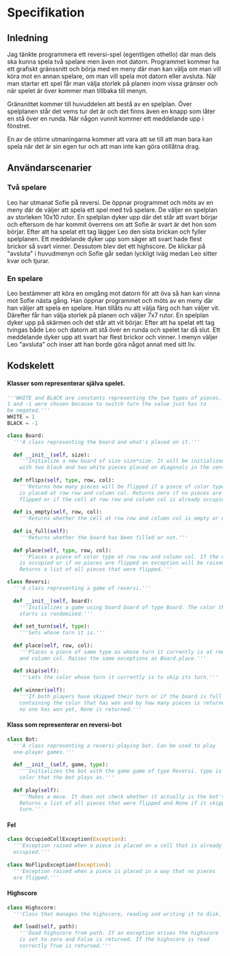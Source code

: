 # Specifikation

## Inledning

Jag tänkte programmera ett reversi-spel (egentligen othello) där man dels ska kunna spela två spelare men även mot datorn. Programmet kommer ha ett grafiskt gränssnitt och börja med en meny där man kan välja om man vill köra mot en annan spelare, om man vill spela mot datorn eller avsluta. När man startar ett spel får man välja storlek på planen inom vissa gränser och när spelet är över kommer man tillbaka till menyn.

Gränsnittet kommer till huvuddelen att bestå av en spelplan. Över spelplanen står det vems tur det är och det finns även en knapp som låter en stå över en runda. När någon vunnit kommer ett meddelande upp i fönstret.

En av de större utmaningarna kommer att vara att se till att man bara kan spela när det är sin egen tur och att man inte kan göra otillåtna drag.

## Användarscenarier

### Två spelare

Leo har utmanat Sofie på reversi. De öppnar programmet och möts av en meny där de väljer att spela ett spel med två spelare. De väljer en spelplan av storleken 10x10 rutor. En spelplan dyker upp där det står att svart börjar och eftersom de har kommit överrens om att Sofie är svart är det hon som börjar. Efter att ha spelat ett tag lägger Leo den sista brickan och fyller spelplanen. Ett meddelande dyker upp som säger att svart hade flest brickor så svart vinner. Dessutom blev det ett highscore. De klickar på "avsluta" i huvudmenyn och Sofie går sedan lyckligt iväg medan Leo sitter kvar och tjurar.

### En spelare

Leo bestämmer att köra en omgång mot datorn för att öva så han kan vinna mot Sofie nästa gång. Han öppnar programmet och möts av en meny där han väljer att spela en spelare. Han tillåts nu att välja färg och han väljer vit. Därefter får han välja storlek på planen och väljer 7x7 rutor. En spelplan dyker upp på skärmen och det står att vit börjar. Efter att ha spelat ett tag tvingas både Leo och datorn att stå över en runda och spelet tar då slut. Ett meddelande dyker upp att svart har flest brickor och vinner. I menyn väljer Leo "avsluta" och inser att han borde göra något annat med sitt liv.

## Kodskelett

#### Klasser som representerar själva spelet.
```python
'''WHITE and BLACK are constants representing the two types of pieces.
1 and -1 were chosen because to switch turn the value just has to
be negated.'''
WHITE = 1
BLACK = -1

class Board:
  '''A class representing the board and what's placed on it.'''
  
  def __init__(self, size):
    '''Initialize a new board of size size*size. It will be initialized
    with two black and two white pieces placed on diagonals in the center.'''
  
  def nflips(self, type, row, col):
    '''Returns how many pieces will be flipped if a piece of color type
    is placed at row row and column col. Returns zero if no pieces are
    flipped or if the cell at row row and column col is already occupied.'''
    
  def is_empty(self, row, col):
    '''Returns whether the cell at row row and column col is empty or not'''
  
  def is_full(self):
    '''Returns whether the board has been filled or not.'''
    
  def place(self, type, row, col):
    '''Places a piece of color type at row row and column col. If the cell
    is occupied or if no pieces are flipped an exception will be raised.
    Returns a list of all pieces that were flipped.'''

class Reversi:
  '''A class representing a game of reversi.'''
  
  def __init__(self, board):
    '''Initializes a game using board board of type Board. The color that
    starts is randomized.'''
  
  def set_turn(self, type):
    '''Sets whose turn it is.'''
  
  def place(self, row, col):
    '''Places a piece of same type as whose turn it currently is at row row
    and column col. Raises the same exceptions as Board.place.'''
  
  def skip(self):
    '''Lets the color whose turn it currently is to skip its turn.'''
  
  def winner(self):
    '''If both players have skipped their turn or if the board is full a list
    containing the color that has won and by how many pieces is returned. If
    no one has won yet, None is returned.'''
```

#### Klass som representerar en reversi-bot

```python
class Bot:
  '''A class representing a reversi-playing bot. Can be used to play
  one-player games.'''
  
  def __init__(self, game, type):
    '''Initializes the bot with the game game of type Reversi. type is the
    color that the bot plays as.'''
  
  def play(self):
    '''Makes a move. It does not check whether it actually is the bot's turn.
    Returns a list of all pieces that were flipped and None if it skipped its
    turn.'''
```

#### Fel

```python
class OccupiedCellException(Exception):
  '''Exception raised when a piece is placed on a cell that is already
  occupied.'''
  
class NoFlipsException(Exception):
  '''Exception raised when a piece is placed in a way that no pieces
  are flipped.'''
```

#### Highscore

```python
class Highscore:
  '''Class that manages the highscore, reading and writing it to disk.'''
  
  def load(self, path):
    '''Öoad highscore from path. If an exception arises the highscore
    is set to zero and False is returned. If the highscore is read
    correctly True is returned.'''
```
